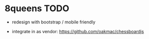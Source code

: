 # 8queens TODO

* redesign with bootstrap / mobile friendly

* integrate in as vendor: https://github.com/oakmac/chessboardjs
